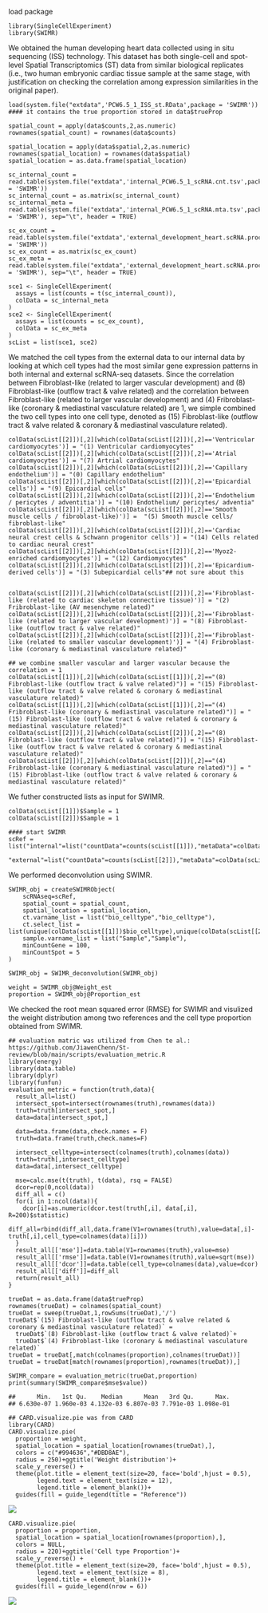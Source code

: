 load package

    library(SingleCellExperiment)
    library(SWIMR)

We obtained the human developing heart data collected using in situ
sequencing (ISS) technology. This dataset has both single-cell and
spot-level Spatial Transcriptomics (ST) data from similar biological
replicates (i.e., two human embryonic cardiac tissue sample at the same
stage, with justification on checking the correlation among expression
similarities in the original paper).

    load(system.file("extdata",'PCW6.5_1_ISS_st.RData',package = 'SWIMR'))
    #### it contains the true proportion stored in data$trueProp

    spatial_count = apply(data$counts,2,as.numeric)
    rownames(spatial_count) = rownames(data$counts)

    spatial_location = apply(data$spatial,2,as.numeric)
    rownames(spatial_location) = rownames(data$spatial)
    spatial_location = as.data.frame(spatial_location)

    sc_internal_count = read.table(system.file("extdata",'internal_PCW6.5_1_scRNA.cnt.tsv',package = 'SWIMR'))
    sc_internal_count = as.matrix(sc_internal_count)
    sc_internal_meta = read.table(system.file("extdata",'internal_PCW6.5_1_scRNA.mta.tsv',package = 'SWIMR'), sep="\t", header = TRUE)

    sc_ex_count = read.table(system.file("extdata",'external_development_heart.scRNA.processed.cnt.genexrow.tsv',package = 'SWIMR'))
    sc_ex_count = as.matrix(sc_ex_count)
    sc_ex_meta = read.table(system.file("extdata",'external_development_heart.scRNA.processed.mta.tsv',package = 'SWIMR'), sep="\t", header = TRUE)

    sce1 <- SingleCellExperiment(
      assays = list(counts = t(sc_internal_count)),
      colData = sc_internal_meta
    )
    sce2 <- SingleCellExperiment(
      assays = list(counts = sc_ex_count),
      colData = sc_ex_meta
    )
    scList = list(sce1, sce2)

We matched the cell types from the external data to our internal data by
looking at which cell types had the most similar gene expression
patterns in both internal and external scRNA-seq datasets. Since the
correlation between Fibroblast-like (related to larger vascular
development) and (8) Fibroblast-like (outflow tract & valve related) and
the correlation between Fibroblast-like (related to larger vascular
development) and (4) Fribroblast-like (coronary & mediastinal
vasculature related) are 1, we simple combined the two cell types into
one cell type, denoted as (15) Fibroblast-like (outflow tract & valve
related & coronary & mediastinal vasculature related).

    colData(scList[[2]])[,2][which(colData(scList[[2]])[,2]=='Ventricular cardiomyocytes')] = "(1) Ventricular cardiomyocytes"
    colData(scList[[2]])[,2][which(colData(scList[[2]])[,2]=='Atrial cardiomyocytes')] = "(7) Artrial cardiomyocytes"
    colData(scList[[2]])[,2][which(colData(scList[[2]])[,2]=='Capillary endothelium')] = "(0) Capillary endothelium"
    colData(scList[[2]])[,2][which(colData(scList[[2]])[,2]=='Epicardial cells')] = "(9) Epicardial cells"
    colData(scList[[2]])[,2][which(colData(scList[[2]])[,2]=='Endothelium / pericytes / adventitia')] = "(10) Endothelium/ pericytes/ adventia"
    colData(scList[[2]])[,2][which(colData(scList[[2]])[,2]=='Smooth muscle cells / fibroblast-like)')] =  "(5) Smooth muscle cells/ fibroblast-like"
    colData(scList[[2]])[,2][which(colData(scList[[2]])[,2]=='Cardiac neural crest cells & Schwann progenitor cells')] = "(14) Cells related to cardiac neural crest"
    colData(scList[[2]])[,2][which(colData(scList[[2]])[,2]=='Myoz2-enriched cardiomyocytes')] = "(12) Cardiomyocytes"
    colData(scList[[2]])[,2][which(colData(scList[[2]])[,2]=='Epicardium-derived cells')] = "(3) Subepicardial cells"## not sure about this


    colData(scList[[2]])[,2][which(colData(scList[[2]])[,2]=='Fibroblast-like (related to cardiac skeleton connective tissue)')] = "(2) Fribroblast-like (AV mesenchyme related)"
    colData(scList[[2]])[,2][which(colData(scList[[2]])[,2]=='Fibroblast-like (related to larger vascular development)')] = "(8) Fibroblast-like (outflow tract & valve related)"
    colData(scList[[2]])[,2][which(colData(scList[[2]])[,2]=='Fibroblast-like (related to smaller vascular development)')] = "(4) Fribroblast-like (coronary & mediastinal vasculature related)"

    ## we combine smaller vascular and larger vascular because the correlation = 1
    colData(scList[[1]])[,2][which(colData(scList[[1]])[,2]=="(8) Fibroblast-like (outflow tract & valve related)")] = "(15) Fibroblast-like (outflow tract & valve related & coronary & mediastinal vasculature related)"
    colData(scList[[1]])[,2][which(colData(scList[[1]])[,2]=="(4) Fribroblast-like (coronary & mediastinal vasculature related)")] = "(15) Fibroblast-like (outflow tract & valve related & coronary & mediastinal vasculature related)"
    colData(scList[[2]])[,2][which(colData(scList[[2]])[,2]=="(8) Fibroblast-like (outflow tract & valve related)")] = "(15) Fibroblast-like (outflow tract & valve related & coronary & mediastinal vasculature related)"
    colData(scList[[2]])[,2][which(colData(scList[[2]])[,2]=="(4) Fribroblast-like (coronary & mediastinal vasculature related)")] = "(15) Fibroblast-like (outflow tract & valve related & coronary & mediastinal vasculature related)"

We futher constructed lists as input for SWIMR.

    colData(scList[[1]])$Sample = 1
    colData(scList[[2]])$Sample = 1

    #### start SWIMR
    scRef = list("internal"=list("countData"=counts(scList[[1]]),"metaData"=colData(scList[[1]])),
                 "external"=list("countData"=counts(scList[[2]]),"metaData"=colData(scList[[2]])))

We performed deconvolution using SWIMR.

    SWIMR_obj = createSWIMRObject(
        scRNAseq=scRef,
        spatial_count = spatial_count,
        spatial_location = spatial_location,
        ct.varname_list = list("bio_celltype","bio_celltype"),
        ct.select_list =  list(unique(colData(scList[[1]])$bio_celltype),unique(colData(scList[[2]])$bio_celltype)),
        sample.varname_list = list("Sample","Sample"),
        minCountGene = 100,
        minCountSpot = 5
    )

    SWIMR_obj = SWIMR_deconvolution(SWIMR_obj)

    weight = SWIMR_obj@Weight_est
    proportion = SWIMR_obj@Proportion_est

We checked the root mean squared error (RMSE) for SWIMR and visulized
the weight distribution among two references and the cell type
proportion obtained from SWIMR.

    ## evaluation matric was utilized from Chen te al.: https://github.com/JiawenChenn/St-review/blob/main/scripts/evaluation_metric.R
    library(energy)
    library(data.table)
    library(dplyr)
    library(funfun)
    evaluation_metric = function(truth,data){
      result_all=list()
      intersect_spot=intersect(rownames(truth),rownames(data))
      truth=truth[intersect_spot,]
      data=data[intersect_spot,]

      data=data.frame(data,check.names = F)
      truth=data.frame(truth,check.names=F)
      
      intersect_celltype=intersect(colnames(truth),colnames(data))
      truth=truth[,intersect_celltype]
      data=data[,intersect_celltype]
      
      mse=calc.mse(t(truth), t(data), rsq = FALSE)
      dcor=rep(0,ncol(data))
      diff_all = c()
      for(i in 1:ncol(data)){
        dcor[i]=as.numeric(dcor.test(truth[,i], data[,i], R=200)$statistic)
        diff_all=rbind(diff_all,data.frame(V1=rownames(truth),value=data[,i]-truth[,i],cell_type=colnames(data)[i]))
      }
      result_all[['mse']]=data.table(V1=rownames(truth),value=mse)
      result_all[['rmse']]=data.table(V1=rownames(truth),value=sqrt(mse))
      result_all[['dcor']]=data.table(cell_type=colnames(data),value=dcor)
      result_all[['diff']]=diff_all
      return(result_all)
    }

    trueDat = as.data.frame(data$trueProp)
    rownames(trueDat) = colnames(spatial_count)
    trueDat = sweep(trueDat,1,rowSums(trueDat),'/')
    trueDat$`(15) Fibroblast-like (outflow tract & valve related & coronary & mediastinal vasculature related)` = 
      trueDat$`(8) Fibroblast-like (outflow tract & valve related)`+
      trueDat$`(4) Fribroblast-like (coronary & mediastinal vasculature related)`
    trueDat = trueDat[,match(colnames(proportion),colnames(trueDat))]
    trueDat = trueDat[match(rownames(proportion),rownames(trueDat)),]

    SWIMR_compare = evaluation_metric(trueDat,proportion)
    print(summary(SWIMR_compare$mse$value))

    ##      Min.   1st Qu.    Median      Mean   3rd Qu.      Max. 
    ## 6.630e-07 1.960e-03 4.132e-03 6.807e-03 7.791e-03 1.098e-01

    ## CARD.visualize.pie was from CARD
    library(CARD)
    CARD.visualize.pie(
      proportion = weight,
      spatial_location = spatial_location[rownames(trueDat),], 
      colors = c("#994636","#DBD8AE"), 
      radius = 250)+ggtitle('Weight distribution')+
      scale_y_reverse() +
      theme(plot.title = element_text(size=20, face='bold',hjust = 0.5),
            legend.text = element_text(size = 12),
            legend.title = element_blank())+
      guides(fill = guide_legend(title = "Reference"))

![](/net/mulan/home/pyzhao/Project/Project1/code/SWIMR/vignettes/SWIMR_Human_developing_heart_files/figure-markdown_strict/my_plot-1.png)

    CARD.visualize.pie(
      proportion = proportion,
      spatial_location = spatial_location[rownames(proportion),], 
      colors = NULL, 
      radius = 220)+ggtitle('Cell type Proportion')+
      scale_y_reverse() +
      theme(plot.title = element_text(size=20, face='bold',hjust = 0.5),
            legend.text = element_text(size = 8),
            legend.title = element_blank())+
      guides(fill = guide_legend(nrow = 6))

![](/net/mulan/home/pyzhao/Project/Project1/code/SWIMR/vignettes/SWIMR_Human_developing_heart_files/figure-markdown_strict/my_plot-2.png)
